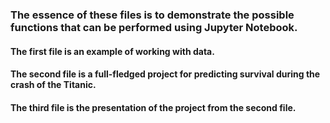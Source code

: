 ### The essence of these files is to demonstrate the possible functions that can be performed using Jupyter Notebook.

#### The first file is an example of working with data.

#### The second file is a full-fledged project for predicting survival during the crash of the Titanic.

#### The third file is the presentation of the project from the second file.
